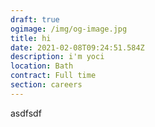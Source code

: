 ```yaml
---
draft: true
ogimage: /img/og-image.jpg
title: hi
date: 2021-02-08T09:24:51.584Z
description: i'm yoci
location: Bath
contract: Full time
section: careers
---
```

asdfsdf